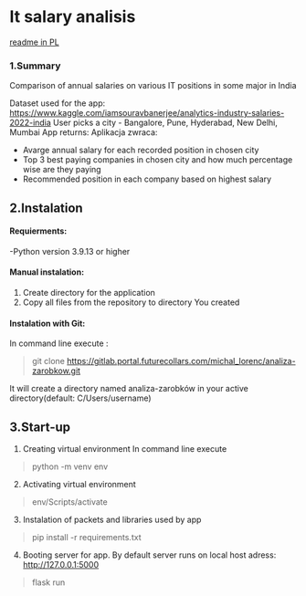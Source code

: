 # It salary analisis
[readme in PL](https://github.com/Michzlor/It-salary-analisis/blob/master/readmePL.md)

### 1.Summary
Comparison of annual salaries on various IT positions in some major in India

Dataset used for the app:
https://www.kaggle.com/iamsouravbanerjee/analytics-industry-salaries-2022-india
User picks a city - Bangalore, Pune, Hyderabad, New Delhi, Mumbai
App returns:
Aplikacja zwraca:
- Avarge annual salary for each recorded position in chosen city
- Top 3 best paying companies in chosen city and how much percentage wise are they paying
- Recommended position in each company based on highest salary
## 2.Instalation
#### Requierments:
-Python version 3.9.13 or higher
#### Manual instalation:

1. Create directory for the application
2. Copy all files from the repository to directory You created
#### Instalation with Git:
In command line execute :
>git clone https://gitlab.portal.futurecollars.com/michal_lorenc/analiza-zarobkow.git

It will create a directory named analiza-zarobków in your active directory(default: C/Users/username)

## 3.Start-up

1. Creating virtual environment
In command line execute
>  python -m venv env
2. Activating virtual environment
>  env/Scripts/activate
3. Instalation of packets and libraries used by app
> pip install -r requirements.txt
4. Booting server for app. By default server runs on local host adress: http://127.0.0.1:5000
> flask run
